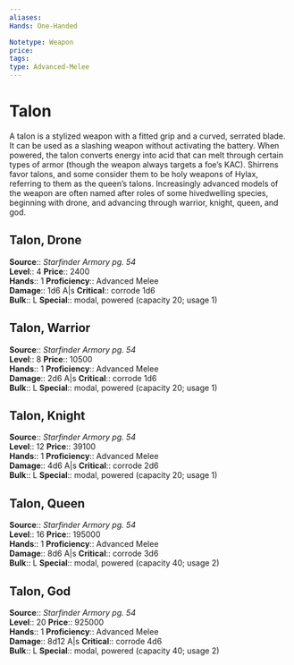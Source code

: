 ```yaml
---
aliases: 
Hands: One-Handed

Notetype: Weapon
price: 
tags: 
type: Advanced-Melee
---
```


# Talon

A talon is a stylized weapon with a fitted grip and a curved, serrated blade. It can be used as a slashing weapon without activating the battery. When powered, the talon converts energy into acid that can melt through certain types of armor (though the weapon always targets a foe’s KAC). Shirrens favor talons, and some consider them to be holy weapons of Hylax, referring to them as the queen’s talons. Increasingly advanced models of the weapon are often named after roles of some hivedwelling species, beginning with drone, and advancing through warrior, knight, queen, and god.  

## Talon, Drone

**Source**:: _Starfinder Armory pg. 54_  
**Level**:: 4
**Price**:: 2400  
**Hands**:: 1
**Proficiency**:: Advanced Melee  
**Damage**:: 1d6 A|s
**Critical**:: corrode 1d6  
**Bulk**:: L
**Special**:: modal, powered (capacity 20; usage 1)

## Talon, Warrior

**Source**:: _Starfinder Armory pg. 54_  
**Level**:: 8
**Price**:: 10500  
**Hands**:: 1
**Proficiency**:: Advanced Melee  
**Damage**:: 2d6 A|s
**Critical**:: corrode 1d6  
**Bulk**:: L
**Special**:: modal, powered (capacity 20; usage 1)

## Talon, Knight

**Source**:: _Starfinder Armory pg. 54_  
**Level**:: 12
**Price**:: 39100  
**Hands**:: 1
**Proficiency**:: Advanced Melee  
**Damage**:: 4d6 A|s
**Critical**:: corrode 2d6  
**Bulk**:: L
**Special**:: modal, powered (capacity 20; usage 1)

## Talon, Queen

**Source**:: _Starfinder Armory pg. 54_  
**Level**:: 16
**Price**:: 195000  
**Hands**:: 1
**Proficiency**:: Advanced Melee  
**Damage**:: 8d6 A|s
**Critical**:: corrode 3d6  
**Bulk**:: L
**Special**:: modal, powered (capacity 40; usage 2)

## Talon, God

**Source**:: _Starfinder Armory pg. 54_  
**Level**:: 20
**Price**:: 925000  
**Hands**:: 1
**Proficiency**:: Advanced Melee  
**Damage**:: 8d12 A|s
**Critical**:: corrode 4d6  
**Bulk**:: L
**Special**:: modal, powered (capacity 40; usage 2)
